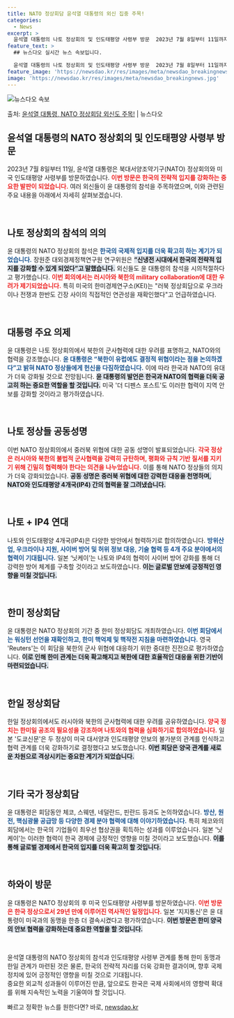 ```yaml
---
title: NATO 정상회담 윤석열 대통령의 외신 집중 주목!
categories:
  - News
excerpt: >
  윤석열 대통령의 나토 정상회의 및 인도태평양 사령부 방문  2023년 7월 8일부터 11일까지 윤석열 대통령…
feature_text: >
  ## 뉴스다오 실시간 뉴스 속보입니다.

  윤석열 대통령의 나토 정상회의 및 인도태평양 사령부 방문  2023년 7월 8일부터 11일까지 윤석열 대통령…
feature_image: 'https://newsdao.kr/res/images/meta/newsdao_breakingnews.jpg'
image: 'https://newsdao.kr/res/images/meta/newsdao_breakingnews.jpg'
---
```


![뉴스다오 속보](https://newsdao.kr/res/images/meta/newsdao_breakingnews.jpg)

<p>출처: <a href="https://newsdao.kr/4954" rel="dofollow">윤석열 대통령, NATO 정상회담 외신도 주목!</a> | 뉴스다오</p>

<h2 data-ke-size="size26">윤석열 대통령의 NATO 정상회의 및 인도태평양 사령부 방문</h2>

<p data-ke-size="size16">2023년 7월 8일부터 11일, 윤석열 대통령은 북대서양조약기구(NATO) 정상회의와 미국 인도태평양 사령부를 방문하였습니다. <b><span style="color: #ee2323;">이번 방문은 한국의 전략적 입지를 강화하는 중요한 발판이 되었습니다.</span></b> 여러 외신들이 윤 대통령의 참석을 주목하였으며, 이와 관련된 주요 내용을 아래에서 자세히 살펴보겠습니다.</p>

<p data-ke-size="size16">&nbsp;</p>

<h2 data-ke-size="size26">나토 정상회의 참석의 의의</h2>

<p data-ke-size="size16">윤 대통령의 NATO 정상회의 참석은 <b><span style="color: #1a5490;">한국의 국제적 입지를 더욱 확고히 하는 계기가 되었습니다.</span></b> 장원준 대외경제정책연구원 연구위원은 <b><span style="background-color: #21538527;">“신냉전 시대에서 한국의 전략적 입지를 강화할 수 있게 되었다”고 말했습니다.</span></b> 외신들도 윤 대통령의 참석을 시의적절하다고 평가했습니다. <b><span style="color: #ee2323;">이번 회의에서는 러시아와 북한의 military collaboration에 대한 우려가 제기되었습니다.</span></b> 특히 미국의 한미경제연구소(KEI)는 "러북 정상회담으로 우크라이나 전쟁과 한반도 긴장 사이의 직접적인 연관성을 재확인했다"고 언급하였습니다.</p>

<p data-ke-size="size16">&nbsp;</p>

<h2 data-ke-size="size26">대통령 주요 의제</h2>

<p data-ke-size="size16">윤 대통령은 나토 정상회의에서 북한의 군사협력에 대한 우려를 표명하고, NATO와의 협력을 강조했습니다. <b><span style="color: #1a5490;">윤 대통령은 “북한이 유럽에도 결정적 위협이라는 점을 논의하겠다”고 밝혀 NATO 정상들에게 헌신을 다짐하였습니다.</span></b> 이에 따라 한국과 NATO의 유대가 더욱 강화될 것으로 전망됩니다. <b><span style="background-color: #21538527;">윤 대통령의 발언은 한국과 NATO의 협력을 더욱 공고히 하는 중요한 역할을 할 것입니다.</span></b> 미국 '더 디펜스 포스트'도 이러한 협력이 지역 안보를 강화할 것이라고 평가하였습니다.</p>

<p data-ke-size="size16">&nbsp;</p>

<h2 data-ke-size="size26">나토 정상들 공동성명</h2>

<p data-ke-size="size16">이번 NATO 정상회의에서 중러북 위협에 대한 공동 성명이 발표되었습니다. <b><span style="color: #ee2323;">각국 정상은 러시아와 북한의 불법적 군사협력을 강력히 규탄하며, 평화와 규칙 기반 질서를 지키기 위해 긴밀히 협력해야 한다는 의견을 나누었습니다.</span></b> 이를 통해 NATO 정상들의 의지가 더욱 강화되었습니다. <b><span style="background-color: #21538527;">공동 성명은 중러북 위협에 대한 강력한 대응을 천명하며, NATO와 인도태평양 4개국(IP4) 간의 협력을 잘 그려냈습니다.</span></b></p>

<p data-ke-size="size16">&nbsp;</p>

<h2 data-ke-size="size26">나토 + IP4 연대</h2>

<p data-ke-size="size16">나토와 인도태평양 4개국(IP4)은 다양한 방안에서 협력하기로 합의하였습니다. <b><span style="color: #1a5490;">방위산업, 우크라이나 지원, 사이버 방어 및 허위 정보 대응, 기술 협력 등 4개 주요 분야에서의 협력이 기대됩니다.</span></b> 일본 ‘닛케이’는 나토와 IP4의 협력이 사이버 방어 강화를 통해 더 강력한 방어 체계를 구축할 것이라고 보도하였습니다. <b><span style="background-color: #21538527;">이는 글로벌 안보에 긍정적인 영향을 미칠 것입니다.</span></b></p>

<p data-ke-size="size16">&nbsp;</p>

<h2 data-ke-size="size26">한미 정상회담</h2>

<p data-ke-size="size16">윤 대통령은 NATO 정상회의 기간 중 한미 정상회담도 개최하였습니다. <b><span style="color: #1a5490;">이번 회담에서는 워싱턴 선언을 재확인하고, 한미 핵억제 및 핵작전 지침을 마련하였습니다.</span></b> 영국 'Reuters'는 이 회담을 북한의 군사 위협에 대응하기 위한 중대한 진전으로 평가하였습니다. <b><span style="background-color: #21538527;">이로 인해 한미 관계는 더욱 확고해지고 북한에 대한 효율적인 대응을 위한 기반이 마련되었습니다.</span></b></p>

<p data-ke-size="size16">&nbsp;</p>

<h2 data-ke-size="size26">한일 정상회담</h2>

<p data-ke-size="size16">한일 정상회의에서도 러시아와 북한의 군사협력에 대한 우려를 공유하였습니다. <b><span style="color: #ee2323;">양국 정치는 한미일 공조의 필요성을 강조하며 나토와의 협력을 심화하기로 합의하였습니다.</span></b> 일본 '도쿄신문'은 두 정상이 미국 대서양과 인도태평양 안보의 불가분의 관계를 인식하고 협력 관계를 더욱 강화하기로 결정했다고 보도했습니다. <b><span style="background-color: #21538527;">이번 회담은 양국 관계를 새로운 차원으로 격상시키는 중요한 계기가 되었습니다.</span></b></p>

<p data-ke-size="size16">&nbsp;</p>

<h2 data-ke-size="size26">기타 국가 정상회담</h2>

<p data-ke-size="size16">윤 대통령은 회담동안 체코, 스웨덴, 네덜란드, 핀란드 등과도 논의하였습니다. <b><span style="color: #1a5490;">방산, 원전, 핵심광물 공급망 등 다양한 경제 분야 협력에 대해 이야기하였습니다.</span></b> 특히 체코와의 회담에서는 한국의 기업들이 최우선 협상권을 획득하는 성과를 이루었습니다. 일본 '닛케이'는 이러한 협력이 한국 경제에 긍정적인 영향을 미칠 것이라고 보도했습니다. <b><span style="background-color: #21538527;">이를 통해 글로벌 경제에서 한국의 입지를 더욱 확고히 할 것입니다.</span></b></p>

<p data-ke-size="size16">&nbsp;</p>

<h2 data-ke-size="size26">하와이 방문</h2>

<p data-ke-size="size16">윤 대통령은 NATO 정상회의 후 미국 인도태평양 사령부를 방문하였습니다. <b><span style="color: #ee2323;">이번 방문은 한국 정상으로서 29년 만에 이루어진 역사적인 일정입니다.</span></b> 일본 '지지통신'은 윤 대통령이 미국과의 동맹을 한층 더 결속시켰다고 평가하였습니다. <b><span style="background-color: #21538527;">이번 방문은 한미 양국의 안보 협력을 강화하는데 중요한 역할을 할 것입니다.</span></b></p>

<p data-ke-size="size16">&nbsp;</p>

<p data-ke-size="size16">윤석열 대통령의 NATO 정상회의 참석과 인도태평양 사령부 관계를 통해 한미 동맹과 한일 관계가 마련된 것은 물론, 한국의 전략적 자리를 더욱 강화한 결과이며, 향후 국제 정치에 있어 긍정적인 영향을 미칠 것으로 기대됩니다. <br/> 중요한 외교적 성과들이 이루어진 만큼, 앞으로도 한국은 국제 사회에서의 영향력 확대를 위해 지속적인 노력을 기울여야 할 것입니다.</p> 

빠르고 정확한 뉴스를 원한다면? 바로, <a href="https://newsdao.kr" rel="dofollow">newsdao.kr</a>


